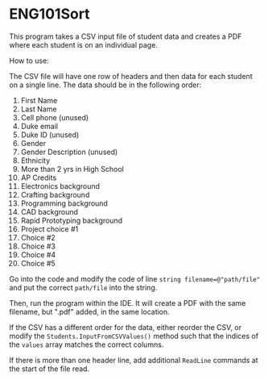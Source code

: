 ﻿# ENG101Sort

This program takes a CSV input file of student data and creates a PDF where each student is on an individual page.

How to use:

The CSV file will have one row of headers and then data for each student on a single line.
The data should be in the following order:

1. First Name
2. Last Name
3. Cell phone (unused)
4. Duke email
5. Duke ID (unused)
6. Gender
7. Gender Description (unused)
8. Ethnicity
9. More than 2 yrs in High School
10. AP Credits
11. Electronics background
12. Crafting background
13. Programming background
14. CAD background
15. Rapid Prototyping background
16. Project choice #1
17. Choice #2
18. Choice #3
19. Choice #4
20. Choice #5

Go into the code and modify the code of line `string filename=@"path/file"` and put the correct `path/file` into the string.

Then, run the program within the IDE.  It will create a PDF with the same filename, but ".pdf" added, in the same location.

If the CSV has a different order for the data, either reorder the CSV, or modify the `Students.InputFromCSVValues()` method
such that the indices of the `values` array matches the correct columns.

If there is more than one header line, add additional `ReadLine` commands at the start of the file read.

